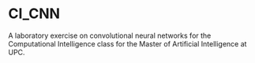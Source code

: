 # CI_CNN
A laboratory exercise on convolutional neural networks for the Computational Intelligence class for the Master of Artificial Intelligence at UPC. 
